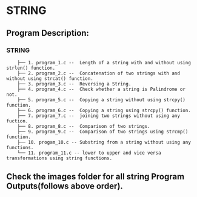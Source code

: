 # STRING 

## Program Description:
###	STRING
		├── 1. program_1.c --  Length of a string with and without using strlen() function. 
		├── 2. program_2.c --  Concatenation of two strings with and without using strcat() function.
		├── 3. program_3.c --  Reversing a String.
		├── 4. program_4.c --  Check whether a string is Palindrome or not.
		├── 5. program_5.c --  Copying a string without using strcpy() function. 
		├── 6. program_6.c --  Copying a string using strcpy() function.
		├── 7. program_7.c --  joining two strings without using any fuction.
		├── 8. program_8.c --  Comparison of two strings.
		├── 9. program_9.c --  Comparison of two strings using strcmp() function.
		├── 10. progam_10.c -- Substring from a string without using any functions.
		└── 11. program_11.c -- lower to upper and vice versa transformations using string functions.
##  Check the images folder for all string Program Outputs(follows above order).
